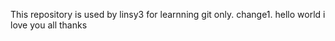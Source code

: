 This repository is used by linsy3 for learnning git only.
change1.
hello world i love you all thanks
